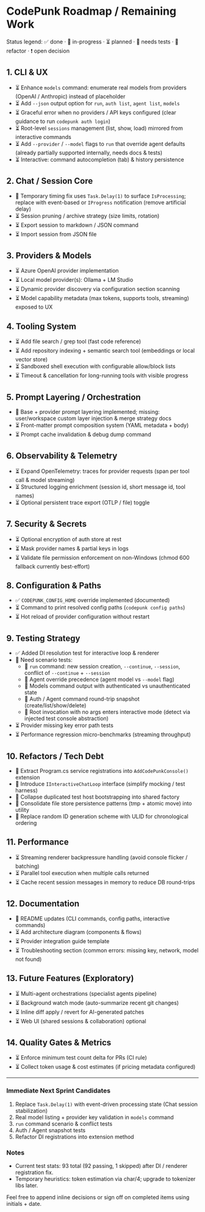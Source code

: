 # CodePunk Roadmap / Remaining Work

Status legend: ✅ done · 🔄 in-progress · ⏳ planned · 🧪 needs tests · 🧹 refactor · ❗ open decision

## 1. CLI & UX
- ⏳ Enhance `models` command: enumerate real models from providers (OpenAI / Anthropic) instead of placeholder
- ⏳ Add `--json` output option for `run`, `auth list`, `agent list`, `models`
- ⏳ Graceful error when no providers / API keys configured (clear guidance to run `codepunk auth login`)
- ⏳ Root-level `sessions` management (list, show, load) mirrored from interactive commands
- ⏳ Add `--provider` / `--model` flags to `run` that override agent defaults (already partially supported internally, needs docs & tests)
- ⏳ Interactive: command autocompletion (tab) & history persistence

## 2. Chat / Session Core
- 🔄 Temporary timing fix uses `Task.Delay(1)` to surface `IsProcessing`; replace with event-based or `IProgress` notification (remove artificial delay)
- ⏳ Session pruning / archive strategy (size limits, rotation)
- ⏳ Export session to markdown / JSON command
- ⏳ Import session from JSON file

## 3. Providers & Models
- ⏳ Azure OpenAI provider implementation
- ⏳ Local model provider(s): Ollama + LM Studio
- ⏳ Dynamic provider discovery via configuration section scanning
- ⏳ Model capability metadata (max tokens, supports tools, streaming) exposed to UX

## 4. Tooling System
- ⏳ Add file search / grep tool (fast code reference)
- ⏳ Add repository indexing + semantic search tool (embeddings or local vector store)
- ⏳ Sandboxed shell execution with configurable allow/block lists
- ⏳ Timeout & cancellation for long-running tools with visible progress

## 5. Prompt Layering / Orchestration
- 🔄 Base + provider prompt layering implemented; missing: user/workspace custom layer injection & merge strategy docs
- ⏳ Front-matter prompt composition system (YAML metadata + body)
- ⏳ Prompt cache invalidation & debug dump command

## 6. Observability & Telemetry
- ⏳ Expand OpenTelemetry: traces for provider requests (span per tool call & model streaming)
- ⏳ Structured logging enrichment (session id, short message id, tool names)
- ⏳ Optional persistent trace export (OTLP / file) toggle

## 7. Security & Secrets
- ⏳ Optional encryption of auth store at rest
- ⏳ Mask provider names & partial keys in logs
- ⏳ Validate file permission enforcement on non-Windows (chmod 600 fallback currently best-effort)

## 8. Configuration & Paths
- ✅ `CODEPUNK_CONFIG_HOME` override implemented (documented)
- ⏳ Command to print resolved config paths (`codepunk config paths`)
- ⏳ Hot reload of provider configuration without restart

## 9. Testing Strategy
- ✅ Added DI resolution test for interactive loop & renderer
- 🔄 Need scenario tests:
  - 🧪 `run` command: new session creation, `--continue`, `--session`, conflict of `--continue` + `--session`
  - 🧪 Agent override precedence (agent model vs `--model` flag)
  - 🧪 Models command output with authenticated vs unauthenticated state
  - 🧪 Auth / Agent command round-trip snapshot (create/list/show/delete)
  - 🧪 Root invocation with no args enters interactive mode (detect via injected test console abstraction)
- ⏳ Provider missing key error path tests
- ⏳ Performance regression micro-benchmarks (streaming throughput)

## 10. Refactors / Tech Debt
- 🧹 Extract Program.cs service registrations into `AddCodePunkConsole()` extension
- 🧹 Introduce `IInteractiveChatLoop` interface (simplify mocking / test harness)
- 🧹 Collapse duplicated test host bootstrapping into shared factory
- 🧹 Consolidate file store persistence patterns (tmp + atomic move) into utility
- 🧹 Replace random ID generation scheme with ULID for chronological ordering

## 11. Performance
- ⏳ Streaming renderer backpressure handling (avoid console flicker / batching)
- ⏳ Parallel tool execution when multiple calls returned
- ⏳ Cache recent session messages in memory to reduce DB round-trips

## 12. Documentation
- 🔄 README updates (CLI commands, config paths, interactive commands)
- ⏳ Add architecture diagram (components & flows)
- ⏳ Provider integration guide template
- ⏳ Troubleshooting section (common errors: missing key, network, model not found)

## 13. Future Features (Exploratory)
- ⏳ Multi-agent orchestrations (specialist agents pipeline)
- ⏳ Background watch mode (auto-summarize recent git changes)
- ⏳ Inline diff apply / revert for AI-generated patches
- ⏳ Web UI (shared sessions & collaboration) optional

## 14. Quality Gates & Metrics
- ⏳ Enforce minimum test count delta for PRs (CI rule)
- ⏳ Collect token usage & cost estimates (if pricing metadata configured)

---

### Immediate Next Sprint Candidates
1. Replace `Task.Delay(1)` with event-driven processing state (Chat session stabilization)
2. Real model listing + provider key validation in `models` command
3. `run` command scenario & conflict tests
4. Auth / Agent snapshot tests
5. Refactor DI registrations into extension method

### Notes
- Current test stats: 93 total (92 passing, 1 skipped) after DI / renderer registration fix.
- Temporary heuristics: token estimation via char/4; upgrade to tokenizer libs later.

Feel free to append inline decisions or sign off on completed items using initials + date.
